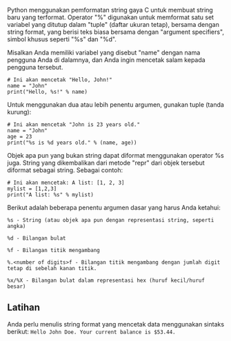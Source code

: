 Python menggunakan pemformatan string gaya C untuk membuat string baru yang terformat. Operator "%" digunakan untuk memformat satu set variabel yang ditutup dalam "tuple" (daftar ukuran tetap), bersama dengan string format, yang berisi teks biasa bersama dengan "argument specifiers", simbol khusus seperti "%s" dan "%d".

Misalkan Anda memiliki variabel yang disebut "name" dengan nama pengguna Anda di dalamnya, dan Anda ingin mencetak salam kepada pengguna tersebut.

    # Ini akan mencetak "Hello, John!"
    name = "John"
    print("Hello, %s!" % name)

Untuk menggunakan dua atau lebih penentu argumen, gunakan tuple (tanda kurung):

    # Ini akan mencetak "John is 23 years old."
    name = "John"
    age = 23
    print("%s is %d years old." % (name, age))

Objek apa pun yang bukan string dapat diformat menggunakan operator %s juga. String yang dikembalikan dari metode "repr" dari objek tersebut diformat sebagai string. Sebagai contoh:

    # Ini akan mencetak: A list: [1, 2, 3]
    mylist = [1,2,3]
    print("A list: %s" % mylist)

Berikut adalah beberapa penentu argumen dasar yang harus Anda ketahui:

`%s - String (atau objek apa pun dengan representasi string, seperti angka)`

`%d - Bilangan bulat`

`%f - Bilangan titik mengambang`

`%.<number of digits>f - Bilangan titik mengambang dengan jumlah digit tetap di sebelah kanan titik.`

`%x/%X - Bilangan bulat dalam representasi hex (huruf kecil/huruf besar)`

Latihan
--------

Anda perlu menulis string format yang mencetak data menggunakan sintaks berikut:
    `Hello John Doe. Your current balance is $53.44.`